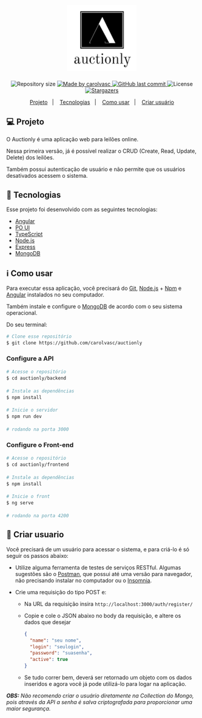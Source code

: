 <h1 align="center">
    <img alt="auctionly" title="#auctionly" src="./frontend/src/assets/logo.png" width="184px" />
</h1>

<p align="center">
  <img alt="Repository size" src="https://img.shields.io/github/repo-size/carolvasc/auctionly">
	
  <a href="https://www.linkedin.com/in/carolina-vasconcelos/">
    <img alt="Made by carolvasc" src="https://img.shields.io/badge/made%20by-carolvasc-brightgreen">
  </a>
  
  <a href="https://github.com/carolvasc/auctionly/commits/master">
    <img alt="GitHub last commit" src="https://img.shields.io/github/last-commit/carolvasc/auctionly">
  </a>

  <img alt="License" src="https://img.shields.io/badge/license-MIT-brightgreen">
   <a href="https://github.com/carolvasc/auctionly/stargazers">
    <img alt="Stargazers" src="https://img.shields.io/github/stars/carolvasc/auctionly?style=social">
  </a>
</p>

<p align="center">
  <a href="#-Projeto">Projeto</a>&nbsp;&nbsp;&nbsp;|&nbsp;&nbsp;&nbsp;
  <a href="#rocket-Tecnologias">Tecnologias</a>&nbsp;&nbsp;&nbsp;|&nbsp;&nbsp;&nbsp;
  <a href="#information_source-Como-usar">Como usar</a>&nbsp;&nbsp;&nbsp;|&nbsp;&nbsp;&nbsp;
  <a href="#raising_hand-Criar-usuario">Criar usuário</a>
</p>

## 💻 Projeto

<p>O Auctionly é uma aplicação web para leilões online.</p>
<p>Nessa primeira versão, já é possível realizar o CRUD (Create, Read, Update, Delete) dos leilões.</p>
<p>Também possui autenticação de usuário e não permite que os usuários desativados acessem o sistema.</p>

## :rocket: Tecnologias

Esse projeto foi desenvolvido com as seguintes tecnologias:

- [Angular][angular]
- [PO UI][poui]
- [TypeScript][typescript]
- [Node.js][nodejs]
- [Express][express]
- [MongoDB][mongodb]


## :information_source: Como usar

Para executar essa aplicação, você precisará do [Git](https://git-scm.com), [Node.js][nodejs] + [Npm][npm] e [Angular][angular] instalados no seu computador.

Também instale e configure o [MongoDB][mongodb] de acordo com o seu sistema operacional.

Do seu terminal:

```bash
# Clone esse repositório
$ git clone https://github.com/carolvasc/auctionly
```

### Configure a API 

```bash
# Acesse o repositório
$ cd auctionly/backend

# Instale as dependências
$ npm install

# Inicie o servidor
$ npm run dev

# rodando na porta 3000
```

### Configure o Front-end

```bash
# Acesse o repositório
$ cd auctionly/frontend

# Instale as dependências
$ npm install

# Inicie o front
$ ng serve

# rodando na porta 4200
```

## :raising_hand: Criar usuario

Você precisará de um usuário para acessar o sistema, e para criá-lo é só seguir os passos abaixo:

- Utilize alguma ferramenta de testes de serviços RESTful.
Algumas sugestões são o [Postman][postman], que possui até uma versão para navegador, não precisando instalar no computador ou o [Insomnia][insomnia].

- Crie uma requisição do tipo POST e:

  - Na URL da requisição insira `http://localhost:3000/auth/register/`

  - Copie e cole o JSON abaixo no body da requisição, e altere os dados que desejar
    ```json
    {
      "name": "seu nome",
      "login": "seulogin",
      "password": "suasenha",
      "active": true
    }
    ```
  - Se tudo correr bem, deverá ser retornado um objeto com os dados inseridos e agora você já pode utilizá-lo para logar na aplicação.

_**OBS:** Não recomendo criar o usuário diretamente na Collection do Mongo, pois através da API a senha é salva criptografada para proporcionar uma maior segurança._

[angular]: https://angular.io/
[mongodb]: https://www.mongodb.com/
[nodejs]: https://nodejs.org/
[express]: https://expressjs.com/pt-br/
[typescript]: https://www.typescriptlang.org/
[npm]: https://docs.npmjs.com/downloading-and-installing-node-js-and-npm
[postman]: https://www.postman.com/
[insomnia]: https://insomnia.rest/download/
[poui]: https://po-ui.io/

